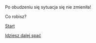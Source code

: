 Po obudzeniu się sytuacja się  nie zmieniła!

Co robisz?

[Start](../ptasieMleczko.md)

[Idziesz dalej spać](./spaniee.md)